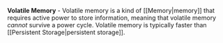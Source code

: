**Volatile Memory** - Volatile memory is a kind of [[Memory|memory]] that requires active power to store information, meaning that volatile memory *cannot* survive a power cycle. Volatile memory is typically faster than [[Persistent Storage|persistent storage]].